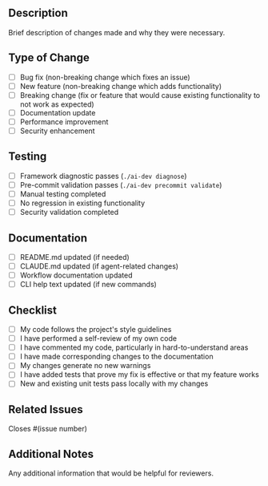 ## Description
Brief description of changes made and why they were necessary.

## Type of Change
- [ ] Bug fix (non-breaking change which fixes an issue)
- [ ] New feature (non-breaking change which adds functionality)
- [ ] Breaking change (fix or feature that would cause existing functionality to not work as expected)
- [ ] Documentation update
- [ ] Performance improvement
- [ ] Security enhancement

## Testing
- [ ] Framework diagnostic passes (`./ai-dev diagnose`)
- [ ] Pre-commit validation passes (`./ai-dev precommit validate`)
- [ ] Manual testing completed
- [ ] No regression in existing functionality
- [ ] Security validation completed

## Documentation
- [ ] README.md updated (if needed)
- [ ] CLAUDE.md updated (if agent-related changes)
- [ ] Workflow documentation updated
- [ ] CLI help text updated (if new commands)

## Checklist
- [ ] My code follows the project's style guidelines
- [ ] I have performed a self-review of my own code
- [ ] I have commented my code, particularly in hard-to-understand areas
- [ ] I have made corresponding changes to the documentation
- [ ] My changes generate no new warnings
- [ ] I have added tests that prove my fix is effective or that my feature works
- [ ] New and existing unit tests pass locally with my changes

## Related Issues
Closes #(issue number)

## Additional Notes
Any additional information that would be helpful for reviewers.